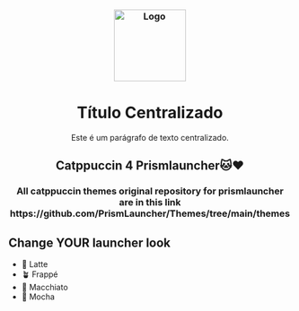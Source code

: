 <h3 align="center">
	<img src="https://github.com/tiffylikecat/prismlauncherThemes/edit/main/catppuccin/prismlauncherLogo" width="128" alt="Logo"/><br/>
</h3>


<center>

# Título Centralizado

Este é um parágrafo de texto centralizado.

</center>


<h2 align="center">
    Catppuccin 4 Prismlauncher🐱❤️
</h2>

<h3 align="center">
    All catppuccin themes original repository for prismlauncher are in this link https://github.com/PrismLauncher/Themes/tree/main/themes
</h3>

## Change YOUR launcher look
- 🌻 Latte
- 🪴 Frappé
- 🌺 Macchiato
- 🌿 Mocha
